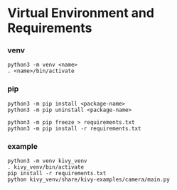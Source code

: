 # Virtual Environment and Requirements

### venv
```
python3 -m venv <name>
. <name>/bin/activate
```

### pip
```
python3 -m pip install <package-name>
python3 -m pip uninstall <package-name>

python3 -m pip freeze > requirements.txt
python3 -m pip install -r requirements.txt
```

### example
```
python3 -m venv kivy_venv
. kivy_venv/bin/activate
pip install -r requirements.txt
python kivy_venv/share/kivy-examples/camera/main.py
```